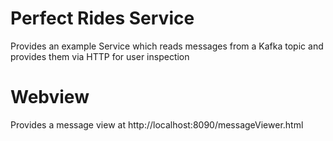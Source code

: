 # Perfect Rides Service
Provides an example Service which reads messages from a Kafka topic and provides them via HTTP for user inspection

# Webview

Provides a message view at http://localhost:8090/messageViewer.html